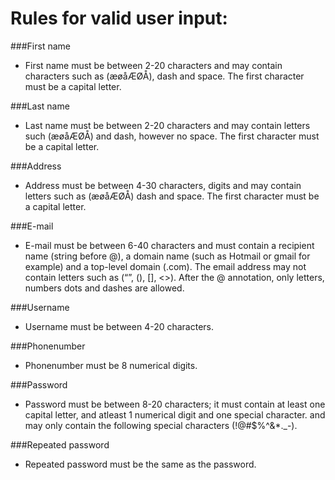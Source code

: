 # Rules for valid user input:

###First name
- First name must be between 2-20 characters and may contain characters
  such as (æøåÆØÅ), dash and space. The first character 
  must be a capital letter.
  
###Last name
- Last name must be between 2-20 characters and may contain letters such (æøåÆØÅ) and dash,
  however no space. The first character must be a capital letter.
  
###Address
- Address must be between 4-30 characters, digits and may contain letters such as (æøåÆØÅ) dash and space.
  The first character must be a capital letter.

###E-mail
- E-mail must be between 6-40 characters and must contain a recipient name (string before @), a domain name
  (such as Hotmail or gmail for example) and a top-level domain (.com).
  The email address may not contain letters such as (“”, (), [], <>). After the @ annotation, only letters, numbers
  dots and dashes are allowed.
  
###Username
- Username must be between 4-20 characters.

###Phonenumber
- Phonenumber must be 8 numerical digits.
  
###Password
- Password must be between 8-20 characters; it must contain at least one capital letter, and atleast 1 numerical digit and one special character.
  and may only contain the following special characters
  (!@#$%^&*._-).

###Repeated password
- Repeated password must be the same as the password.

